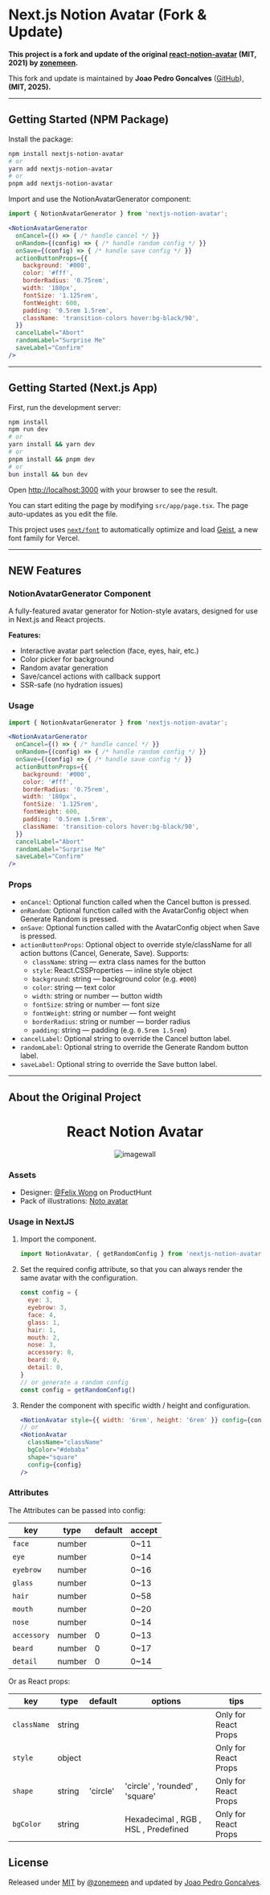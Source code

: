 # Next.js Notion Avatar (Fork & Update)

**This project is a fork and update of the original [react-notion-avatar](https://github.com/zonemeen/react-notion-avatar) (MIT, 2021) by [zonemeen](https://github.com/zonemeen).**

This fork and update is maintained by **Joao Pedro Goncalves** ([GitHub](https://github.com/JoaoSobral/nextjs-notion-avatar)), **(MIT, 2025).**

---

## Getting Started (NPM Package)

Install the package:

```bash
npm install nextjs-notion-avatar
# or
yarn add nextjs-notion-avatar
# or
pnpm add nextjs-notion-avatar
```

Import and use the NotionAvatarGenerator component:

```jsx
import { NotionAvatarGenerator } from 'nextjs-notion-avatar';

<NotionAvatarGenerator
  onCancel={() => { /* handle cancel */ }}
  onRandom={(config) => { /* handle random config */ }}
  onSave={(config) => { /* handle save config */ }}
  actionButtonProps={{
    background: '#000',
    color: '#fff',
    borderRadius: '0.75rem',
    width: '180px',
    fontSize: '1.125rem',
    fontWeight: 600,
    padding: '0.5rem 1.5rem',
    className: 'transition-colors hover:bg-black/90',
  }}
  cancelLabel="Abort"
  randomLabel="Surprise Me"
  saveLabel="Confirm"
/>
```

---

## Getting Started (Next.js App)

First, run the development server:

```bash
npm install
npm run dev
# or
yarn install && yarn dev
# or
pnpm install && pnpm dev
# or
bun install && bun dev
```

Open [http://localhost:3000](http://localhost:3000) with your browser to see the result.

You can start editing the page by modifying `src/app/page.tsx`. The page auto-updates as you edit the file.

This project uses [`next/font`](https://nextjs.org/docs/app/building-your-application/optimizing/fonts) to automatically optimize and load [Geist](https://vercel.com/font), a new font family for Vercel.

---
## NEW Features

### NotionAvatarGenerator Component

A fully-featured avatar generator for Notion-style avatars, designed for use in Next.js and React projects.

**Features:**
- Interactive avatar part selection (face, eyes, hair, etc.)
- Color picker for background
- Random avatar generation
- Save/cancel actions with callback support
- SSR-safe (no hydration issues)

### Usage

```jsx
import { NotionAvatarGenerator } from 'nextjs-notion-avatar';

<NotionAvatarGenerator
  onCancel={() => { /* handle cancel */ }}
  onRandom={(config) => { /* handle random config */ }}
  onSave={(config) => { /* handle save config */ }}
  actionButtonProps={{
    background: '#000',
    color: '#fff',
    borderRadius: '0.75rem',
    width: '180px',
    fontSize: '1.125rem',
    fontWeight: 600,
    padding: '0.5rem 1.5rem',
    className: 'transition-colors hover:bg-black/90',
  }}
  cancelLabel="Abort"
  randomLabel="Surprise Me"
  saveLabel="Confirm"
/>
```

### Props
- `onCancel`: Optional function called when the Cancel button is pressed.
- `onRandom`: Optional function called with the AvatarConfig object when Generate Random is pressed.
- `onSave`: Optional function called with the AvatarConfig object when Save is pressed.
- `actionButtonProps`: Optional object to override style/className for all action buttons (Cancel, Generate, Save). Supports:
  - `className`: string — extra class names for the button
  - `style`: React.CSSProperties — inline style object
  - `background`: string — background color (e.g. `#000`)
  - `color`: string — text color
  - `width`: string or number — button width
  - `fontSize`: string or number — font size
  - `fontWeight`: string or number — font weight
  - `borderRadius`: string or number — border radius
  - `padding`: string — padding (e.g. `0.5rem 1.5rem`)
- `cancelLabel`: Optional string to override the Cancel button label.
- `randomLabel`: Optional string to override the Generate Random button label.
- `saveLabel`: Optional string to override the Save button label.

---

## About the Original Project

<div align="center">
    <h1>React Notion Avatar</h1>
    <img src='https://cdn.jsdelivr.net/gh/zonemeen/static@master/img/example.gif' alt='imagewall' />
    <br/>
</div>

### Assets
- Designer: [@Felix Wong](https://www.producthunt.com/@felix12777) on ProductHunt
- Pack of illustrations: [Noto avatar](https://abstractlab.gumroad.com/l/noto-avatar)

### Usage in NextJS

1. Import the component.
   ```js
   import NotionAvatar, { getRandomConfig } from 'nextjs-notion-avatar'
   ```
2. Set the required config attribute, so that you can always render the same avatar with the configuration.
   ```js
   const config = {
     eye: 3,
     eyebrow: 3,
     face: 4,
     glass: 1,
     hair: 1,
     mouth: 2,
     nose: 3,
     accessory: 0,
     beard: 0,
     detail: 0,
   }
   // or generate a random config
   const config = getRandomConfig()
   ```
3. Render the component with specific width / height and configuration.
   ```jsx
   <NotionAvatar style={{ width: '6rem', height: '6rem' }} config={config} />
   // or
   <NotionAvatar
     className="className"
     bgColor="#debaba"
     shape="square"
     config={config}
   />
   ```

### Attributes

The Attributes can be passed into config:

| key         | type   | default | accept |
| ----------- | ------ | ------- | ------ |
| `face`      | number |         | 0~11   |
| `eye`       | number |         | 0~14   |
| `eyebrow`   | number |         | 0~16   |
| `glass`     | number |         | 0~13   |
| `hair`      | number |         | 0~58   |
| `mouth`     | number |         | 0~20   |
| `nose`      | number |         | 0~14   |
| `accessory` | number | 0       | 0~13   |
| `beard`     | number | 0       | 0~17   |
| `detail`    | number | 0       | 0~14   |

Or as React props:

| key         | type   | default  | options                              | tips                 |
| ----------- | ------ | -------- | ------------------------------------ | -------------------- |
| `className` | string |          |                                      | Only for React Props |
| `style`     | object |          |                                      | Only for React Props |
| `shape`     | string | 'circle' | 'circle' , 'rounded' , 'square'      | Only for React Props |
| `bgColor`   | string |          | Hexadecimal , RGB , HSL , Predefined | Only for React Props |


## License

Released under [MIT](/LICENSE) by [@zonemeen](https://github.com/zonemeen) and updated by [Joao Pedro Goncalves](https://github.com/JoaoSobral/nextjs-notion-avatar).
